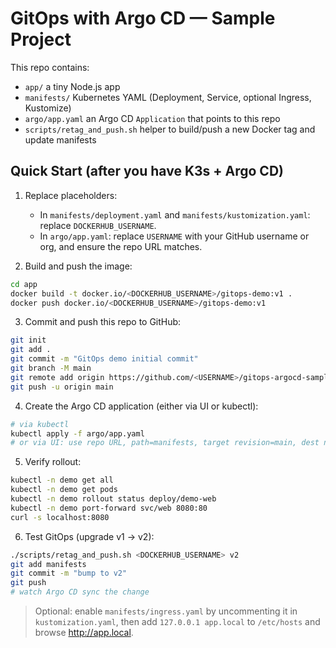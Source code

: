 # GitOps with Argo CD — Sample Project

This repo contains:
- `app/` a tiny Node.js app
- `manifests/` Kubernetes YAML (Deployment, Service, optional Ingress, Kustomize)
- `argo/app.yaml` an Argo CD `Application` that points to this repo
- `scripts/retag_and_push.sh` helper to build/push a new Docker tag and update manifests

## Quick Start (after you have K3s + Argo CD)

1) Replace placeholders:
   - In `manifests/deployment.yaml` and `manifests/kustomization.yaml`: replace `DOCKERHUB_USERNAME`.
   - In `argo/app.yaml`: replace `USERNAME` with your GitHub username or org, and ensure the repo URL matches.

2) Build and push the image:
```bash
cd app
docker build -t docker.io/<DOCKERHUB_USERNAME>/gitops-demo:v1 .
docker push docker.io/<DOCKERHUB_USERNAME>/gitops-demo:v1
```

3) Commit and push this repo to GitHub:
```bash
git init
git add .
git commit -m "GitOps demo initial commit"
git branch -M main
git remote add origin https://github.com/<USERNAME>/gitops-argocd-sample.git
git push -u origin main
```

4) Create the Argo CD application (either via UI or kubectl):
```bash
# via kubectl
kubectl apply -f argo/app.yaml
# or via UI: use repo URL, path=manifests, target revision=main, dest namespace=demo
```

5) Verify rollout:
```bash
kubectl -n demo get all
kubectl -n demo get pods
kubectl -n demo rollout status deploy/demo-web
kubectl -n demo port-forward svc/web 8080:80
curl -s localhost:8080
```

6) Test GitOps (upgrade v1 -> v2):
```bash
./scripts/retag_and_push.sh <DOCKERHUB_USERNAME> v2
git add manifests
git commit -m "bump to v2"
git push
# watch Argo CD sync the change
```

> Optional: enable `manifests/ingress.yaml` by uncommenting it in `kustomization.yaml`, then add `127.0.0.1 app.local` to `/etc/hosts` and browse http://app.local.
